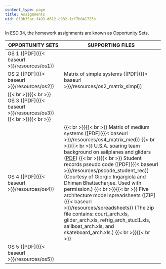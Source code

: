 ```yaml
---
content_type: page
title: Assignments
uid: 819b35ac-f493-d612-c932-1cf7b041725b
---
```


In ESD.34, the homework assignments are known as Opportunity Sets.

| OPPORTUNITY SETS | SUPPORTING FILES |
| --- | --- |
| OS 1 ([PDF]({{< baseurl >}}/resources/os1)) | &nbsp; |
| OS 2 ([PDF]({{< baseurl >}}/resources/os2)) | Matrix of simple systems ([PDF]({{< baseurl >}}/resources/os2_matrix_simpl)) |
|  {{< br >}}{{< br >}} OS 3 ([PDF]({{< baseurl >}}/resources/os3)) {{< br >}}{{< br >}}  | &nbsp; |
| OS 4 ([PDF]({{< baseurl >}}/resources/os4)) |  {{< br >}}{{< br >}} Matrix of medium systems ([PDF]({{< baseurl >}}/resources/os4_matrix_med)) {{< br >}}{{< br >}} U.S.A. soaring team background on sailplanes and gliders ([PDF](http://www.ussoaringteam.org/adobe%20pdf/pr%20pdf/BR%20Sailplanes%20V3%2004.pdf)) {{< br >}}{{< br >}} Student records pseudo code ([PDF]({{< baseurl >}}/resources/pscode_student_rec)) (Courtesy of Giorgio Ingargiola and Dhiman Bhattacharjee. Used with permission.) {{< br >}}{{< br >}} Five architecture model spreadsheets ([ZIP]({{< baseurl >}}/resources/spreadsheets)) (The zip file contains: court\_arch.xls, glider\_arch.xls, refrig\_arch\_stud1.xls, sailboat\_arch.xls, and skateboard\_arch.xls.) {{< br >}}{{< br >}}  |
| OS 5 ([PDF]({{< baseurl >}}/resources/os5)) |